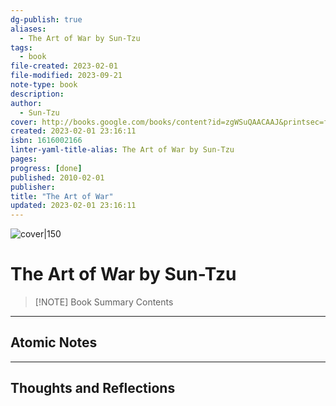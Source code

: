 ```yaml
---
dg-publish: true
aliases:
  - The Art of War by Sun-Tzu
tags:
  - book
file-created: 2023-02-01
file-modified: 2023-09-21
note-type: book 
description: 
author:
  - Sun-Tzu
cover: http://books.google.com/books/content?id=zgWSuQAACAAJ&printsec=frontcover&img=1&zoom=1&source=gbs_api
created: 2023-02-01 23:16:11
isbn: 1616002166 
linter-yaml-title-alias: The Art of War by Sun-Tzu
pages: 
progress: [done]
published: 2010-02-01
publisher: 
title: "The Art of War"
updated: 2023-02-01 23:16:11
---
```


![cover|150](http://books.google.com/books/content?id=zgWSuQAACAAJ&printsec=frontcover&img=1&zoom=1&source=gbs_api)

# The Art of War by Sun-Tzu

> [!NOTE] Book Summary
> Contents

---

## Atomic Notes

---

## Thoughts and Reflections
